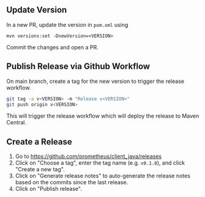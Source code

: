 ## Update Version

In a new PR, update the version in `pom.xml` using 

```shell
mvn versions:set -DnewVersion=<VERSION>
```

Commit the changes and open a PR.

## Publish Release via Github Workflow
   
On main branch, create a tag for the new version to trigger the release workflow.

```sh
git tag -a v<VERSION> -m "Release v<VERSION>"
git push origin v<VERSION>
```

This will trigger the release workflow which will deploy the release to Maven Central.

## Create a Release 

1. Go to https://github.com/prometheus/client_java/releases
2. Click on "Choose a tag", enter the tag name (e.g. `v0.1.0`), and click "Create a new tag".
3. Click on "Generate release notes" to auto-generate the release notes based on the commits since the last release.
4. Click on "Publish release".
